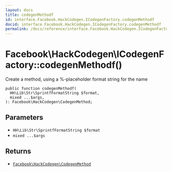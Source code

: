 ```yaml
---
layout: docs
title: codegenMethodf
id: interface.Facebook.HackCodegen.ICodegenFactory.codegenMethodf
docid: interface.Facebook.HackCodegen.ICodegenFactory.codegenMethodf
permalink: /docs/reference/interface.Facebook.HackCodegen.ICodegenFactory.codegenMethodf/
---
```

# Facebook\\HackCodegen\\ICodegenFactory::codegenMethodf()




Create a method, using a %-placeholder format string for the name




``` Hack
public function codegenMethodf(
  HH\Lib\Str\SprintfFormatString $format,
  mixed ...$args,
): Facebook\HackCodegen\CodegenMethod;
```




## Parameters




+ ` HH\Lib\Str\SprintfFormatString $format `
+ ` mixed ...$args `




## Returns




* [` Facebook\HackCodegen\CodegenMethod `](<class.Facebook.HackCodegen.CodegenMethod.md>)